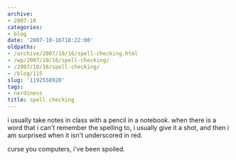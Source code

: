 ```yaml
---
archive:
- 2007-10
categories:
- blog
date: '2007-10-16T18:22:00'
oldpaths:
- /archive/2007/10/16/spell-checking.html
- /wp/2007/10/16/spell-checking/
- /2007/10/16/spell-checking/
- /blog/115
slug: '1192558920'
tags:
- nerdiness
title: spell checking
---
```


i usually take notes in class with a pencil in a notebook. when there is
a word that i can't remember the spelling to, i usually give it a shot,
and then i am surprised when it isn't underscored in red.

curse you computers, i've been spoiled.

